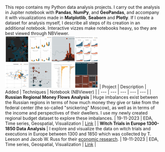 This repo contains my Python data analysis projects. I carry out the analysis in Jupiter notebook with <b>Pandas</b>, <b>NumPy</b>, and <b>GeoPandas</b>, and accompany it with visualizations made in <b>Matplotlib</b>, <b>Seaborn</b> and <b>Plotly</b>.
If I create a dataset for analysis myself, I describe all steps of its creation in an additional notebook.
Interactive vizzes make notebooks heavy, so they are best viewed through NBViewer. 
<img src="collage.jpg" width="60%">
| Project | Description | Added | Techniques | Notebook (NBViewer) | 
| --- | --- | --- | --- | --- |
| <b>Russian Regional Money Flows Analysis</b> | Huge imbalances exist between the Russian regions in terms of how much money they give or take from the federal center (the so-called "snickering" Moscow), as well as in terms of the income and perspectives of their dwellers. I use my newly created regional budget dataset to explore these imbalances. | 19-11-2023 | EDA, Time series, Geospatial, Visualization | [Link](https://nbviewer.org/github/lomska/Data-Analysis-Python/blob/main/Russian-Regional-Money-Analysis/Russian_Regional_Money_Analysis.ipynb) |
| <b>Witch Trials in Europe 1300-1850 Data Analysis</b> | I explore and visualize the data on witch trials and executions in Europe between 1300 and 1850 which was collected by T. Leeson and Jacob W. Russ for their [economic research](https://www.peterleeson.com/Witch_Trials.pdf). | 19-11-2023 | EDA, Time series, Geospatial, Visualization | [Link](https://nbviewer.org/github/lomska/Data-Analysis-Python/blob/main/Witch_Trials_In_Europe_Data_Analysis/Witchy-Years-Notebook.ipynb) |
